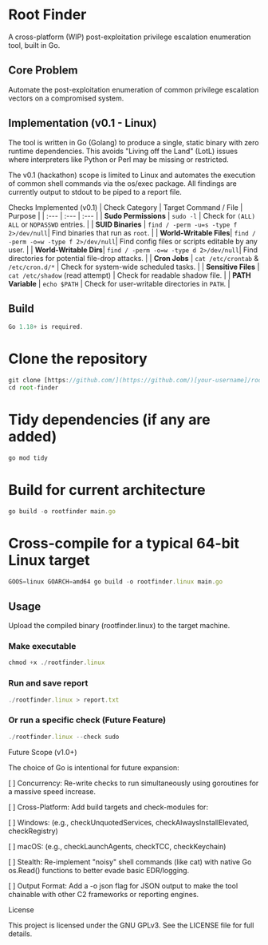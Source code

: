 # Root Finder

A cross-platform (WIP) post-exploitation privilege escalation enumeration tool, built in Go.

## Core Problem

Automate the post-exploitation enumeration of common privilege escalation vectors on a compromised system.

## Implementation (v0.1 - Linux)

The tool is written in Go (Golang) to produce a single, static binary with zero runtime dependencies. This avoids "Living off the Land" (LotL) issues where interpreters like Python or Perl may be missing or restricted.

The v0.1 (hackathon) scope is limited to Linux and automates the execution of common shell commands via the os/exec package. All findings are currently output to stdout to be piped to a report file.

Checks Implemented (v0.1)
| Check Category | Target Command / File | Purpose |
| :--- | :--- | :--- |
| **Sudo Permissions** | `sudo -l` | Check for `(ALL) ALL` or `NOPASSWD` entries. |
| **SUID Binaries** | `find / -perm -u=s -type f 2>/dev/null`| Find binaries that run as `root`. |
| **World-Writable Files**| `find / -perm -o=w -type f 2>/dev/null`| Find config files or scripts editable by any user. |
| **World-Writable Dirs**| `find / -perm -o=w -type d 2>/dev/null`| Find directories for potential file-drop attacks. |
| **Cron Jobs** | `cat /etc/crontab` & `/etc/cron.d/*` | Check for system-wide scheduled tasks. |
| **Sensitive Files** | `cat /etc/shadow` (read attempt) | Check for readable shadow file. |
| **PATH Variable** | `echo $PATH` | Check for user-writable directories in `PATH`. |

## Build
```js
Go 1.18+ is required.
```

# Clone the repository
```js
git clone [https://github.com/](https://github.com/)[your-username]/root-finder.git
cd root-finder
```

# Tidy dependencies (if any are added)
```js
go mod tidy
```
# Build for current architecture
```js
go build -o rootfinder main.go
```

# Cross-compile for a typical 64-bit Linux target
```js
GOOS=linux GOARCH=amd64 go build -o rootfinder.linux main.go
```


## Usage

Upload the compiled binary (rootfinder.linux) to the target machine.

### Make executable
```js
chmod +x ./rootfinder.linux
```

### Run and save report
```js
./rootfinder.linux > report.txt
```

### Or run a specific check (Future Feature)
```js
./rootfinder.linux --check sudo
```


Future Scope (v1.0+)

The choice of Go is intentional for future expansion:

[ ] Concurrency: Re-write checks to run simultaneously using goroutines for a massive speed increase.

[ ] Cross-Platform: Add build targets and check-modules for:

[ ] Windows: (e.g., checkUnquotedServices, checkAlwaysInstallElevated, checkRegistry)

[ ] macOS: (e.g., checkLaunchAgents, checkTCC, checkKeychain)

[ ] Stealth: Re-implement "noisy" shell commands (like cat) with native Go os.Read() functions to better evade basic EDR/logging.

[ ] Output Format: Add a -o json flag for JSON output to make the tool chainable with other C2 frameworks or reporting engines.

License

This project is licensed under the GNU GPLv3. See the LICENSE file for full details.